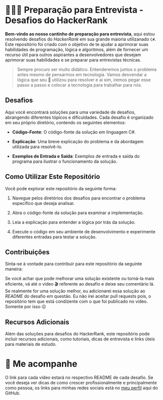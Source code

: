 # 🧑🏻‍💻 Preparação para Entrevista - Desafios do HackerRank

**Bem-vindo ao nosso cantinho de preparação para entrevista**, aqui estou resolvendo desafios do _HackerRank_ em sua grande maioria utilizanado `C#`. Este repositório foi criado com o objetivo de te ajudar a aprimorar suas habilidades de programação, lógica e algoritmos, além de fornecer um recurso útil para outros aspirantes a desenvolvedores que desejam aprimorar suas habilidades e se preparar para entrevistas técnicas.

> Sempre procuro ser muito didático. Entenderemos juntos o problema antes mesmo de pensarmos em tecnologia. Vamos desvendar a lógica que seu 🧠 utilizou para resolver e aí sim, iremos pegar esse passo a passo e colocar a tecnologia para trabalhar para nós.

## Desafios

Aqui você encontrará soluções para uma variedade de desafios, abrangendo diferentes tópicos e dificuldades. Cada desafio é organizado em seu próprio diretório, contendo os seguintes elementos:

- **Código-Fonte**: O código-fonte da solução em linguagem C#.

- **Explicação**: Uma breve explicação do problema e da abordagem utilizada para resolvê-lo.

- **Exemplos de Entrada e Saída**: Exemplos de entrada e saída do programa para ilustrar o funcionamento da solução.

## Como Utilizar Este Repositório

Você pode explorar este repositório da seguinte forma:

1. Navegue pelos diretórios dos desafios para encontrar o problema específico que deseja analisar.

2. Abra o código-fonte da solução para examinar a implementação.

3. Leia a explicação para entender a lógica por trás da solução.

4. Execute o código em seu ambiente de desenvolvimento e experimente diferentes entradas para testar a solução.

## Contribuições

Sinta-se à vontade para contribuir para este repositório da seguinte maneira:

Se você achar que pode melhorar uma solução existente ou torná-la mais eficiente, vá até o vídeo 🎬 referente ao desafio e deixe seu comentário lá. Se realmente for uma solução melhor, eu adicionarei essa solução ao _README_ do desafio em questão.
Eu não irei aceitar pull requests pois, o repositório tem que está condizente com o que foi publicado no vídeo. Somente por isso 😉

## Recursos Adicionais

Além das soluções para desafios do HackerRank, este repositório pode incluir recursos adicionais, como tutoriais, dicas de entrevista e links úteis para materiais de estudo.

# 📲 Me acompanhe

O link para cada vídeo estará no respectivo README de cada desafio. Se você deseja ver dicas de como crescer profissionalmente e principalmente como pessoa, os links para minhas redes sociais está no [meu perfil](https://github.com/legitimoth) aqui do GitHub.

